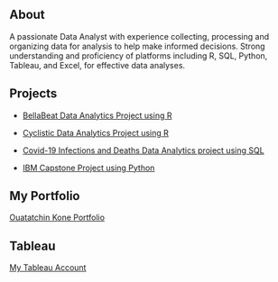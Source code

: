 ## About

A passionate Data Analyst with experience collecting, processing and organizing data for analysis to help make informed decisions. 
Strong understanding and proficiency of platforms including R, SQL, Python, Tableau, and Excel, for effective data analyses.


## Projects

* [BellaBeat Data Analytics Project using R](https://ezbanks.github.io/BellaBeat-Data-Analytics-Project/)

* [Cyclistic Data Analytics Project using R](https://ezbanks.github.io/Bike-Share-Data-Analytics-Project/)

* [Covid-19 Infections and Deaths Data Analytics project using SQL](https://github.com/EZBanks/Covid-19-Infections-and-Deaths-Data-Analytics-project)

* [IBM Capstone Project using Python](https://github.com/EZBanks/IBM-Data-Analytics-Capstone-Project)


## My Portfolio

[Ouatatchin Kone Portfolio](https://ezbanks.github.io/OuatatchinKone.github.io/)


## Tableau

[My Tableau Account](https://public.tableau.com/app/profile/andre3721/)
